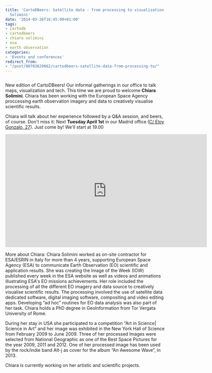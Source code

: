 ```yaml
---
title: 'CartoDBeers: Satellite data - from processing to visualization, with Chiara
  Solimini'
date: '2014-03-26T16:45:00+01:00'
tags:
- cartodb
- cartodbeers
- chiara solimini
- esa
- earth observation
categories:
- 'Events and conferences'
redirect_from:
- "/post/80783629062/cartodbeers-satellite-data-from-processing-to/"
---
```


<img src="http://i.imgur.com/8wYT3zx.jpg" alt=""/>

New edition of CartoDBeers! Our informal gatherings in our office to talk maps, visualization and tech. This time we are proud to welcome **Chiara Solimini**. Chiara has been working with the European Space Agency proccessing earth observation imagery and data to creatively visualise scientific results.

Chiara will talk about her experience followed by a Q&amp;A session, and beers, of course. Don't miss it: Next **Tuesday April 1st** in our Madrid office (<a href="https://www.google.es/maps/place/Vizzuality/@40.434677,-3.700536,17z/data=!4m2!3m1!1s0xd4228863a517f73:0x4d02adac8f874e17">C/ Eloy Gonzalo, 27</a>). Just come by! We'll start at 19.00

<iframe src="http://www.esa.int/spaceinvideos/content/view/embedjw/353312" width="637" height="358" frameborder="0"></iframe>

More about Chiara: Chiara Solimini worked as on-site contractor for ESA/ESRIN in Italy for more than 4 years, supporting European Space Agency (ESA) to communicate Earth Observation (EO) scientific and application results. She was creating the Image of the Week (IOW) published every week in the ESA website as well as videos and animations illustrating ESA's EO missions achievements. Her role included the processing of all the different EO imagery and data source to creatively visualise scientific results. The processing involved the use of satellite data dedicated software, digital imaging software, compositing and video editing apps. Developing “ad hoc” routines for EO data analysis was also part of her task. Chiara holds a PhD degree in GeoInformation from Tor Vergata University of Rome.

During her stay in USA she participated to a competition “Art in Science| Science in Art” and her image was exhibited in the New York Hall of Science from February 2009 to June 2009. Three of her processed Images were selected from National Geographic as one of the Best Space Pictures for the year 2009, 2011 and 2012. One of her processed image has been used by the rock/indie band Alt-j as cover for the album “An Awesome Wave”, in 2013.

Chiara is currently working on her artistic and scientific projects.

